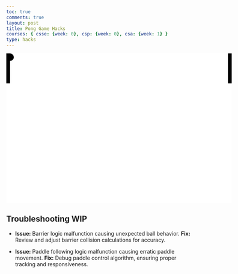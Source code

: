 ```yaml
---
toc: true
comments: true
layout: post
title: Pong Game Hacks
courses: { csse: {week: 0}, csp: {week: 0}, csa: {week: 1} }
type: hacks
---
```

<html>
<style>
  #game {
    position: relative;
    width: 600px;
    height: 400px;
    background-color: white;
    border: solid
    border-radius: 25px
  }
  .paddle {
    position: absolute;
    width: 10px;
    height: 80px;
    background-color: black;
  }
  #leftPaddle {
    left: 0;
  }
  #rightPaddle {
    right: 0;
  }
  #ball {
    position: absolute;
    width: 20px;
    height: 20px;
    background-color: black;
    border-radius: 50%;
  }
</style>
<body>
  <div id="game">
    <div id="leftPaddle" class="paddle"></div>
    <div id="rightPaddle" class="paddle"></div>
    <div id="ball"></div>
  </div>

  <script>
    const game = document.getElementById('game');
    const leftPaddle = document.getElementById('leftPaddle');
    const rightPaddle = document.getElementById('rightPaddle');
    const ball = document.getElementById('ball');
    const gameWidth = game.offsetWidth;
    const gameHeight = game.offsetHeight;
    let ballX = gameWidth / 2;
    let ballY = gameHeight / 2;
    let ballSpeedX = 2;
    let ballSpeedY = 2;
    let leftPaddleY = gameHeight / 2 - leftPaddle.offsetHeight / 2;
    let rightPaddleY = gameHeight / 2 - rightPaddle.offsetHeight / 2;

    document.addEventListener('keydown', (event) => {
      if (event.key === 'ArrowUp' && leftPaddleY > 0) {
        leftPaddleY -= 10;
      } else if (event.key === 'ArrowDown' && leftPaddleY < gameHeight - leftPaddle.offsetHeight) {
        leftPaddleY += 10;
      }
    });

    function update() {
      // Move paddles
      leftPaddle.style.top = leftPaddleY + 'px';
      rightPaddle.style.top = rightPaddleY + 'px';

      // Move ball
      ballX += ballSpeedX;
      ballY += ballSpeedY;
      ball.style.left = ballX + 'px';
      ball.style.top = ballY + 'px';

      // Ball collision with walls
      if (ballY <= 0 || ballY >= gameHeight - game.offsetWidth) {
        ballSpeedY *= -1;
      } 

      // Ball collision with paddles
      if (
        (ballX <= leftPaddle.offsetWidth && ballY >= leftPaddleY && ballY <= leftPaddleY + leftPaddle.offsetHeight) ||
        (ballX >= gameWidth - rightPaddle.offsetWidth - ball.offsetWidth && ballY >= rightPaddleY && ballY <= rightPaddleY + rightPaddle.offsetHeight)
      ) {
        ballSpeedX *= -1;
      }

      // AI for right paddle
      if (ballSpeedX > 0) {
        if (ballY < rightPaddleY + rightPaddle.offsetHeight / 2) {
          rightPaddleY -= 3;
        } else {
          rightPaddleY += 3;
        }
      }

      // Loop the game
      requestAnimationFrame(update);
    }

    // Start the game loop
    update();
  </script>
</body>
</html>

## Troubleshooting WIP

- **Issue:** Barrier logic malfunction causing unexpected ball behavior.
  **Fix:** Review and adjust barrier collision calculations for accuracy.

- **Issue:** Paddle following logic malfunction causing erratic paddle movement.
  **Fix:** Debug paddle control algorithm, ensuring proper tracking and responsiveness.